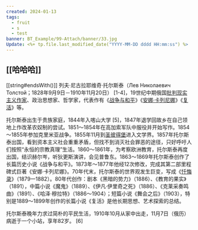 ```yaml
---
created: 2024-01-13
tags:
  - fruit
  - s
  - test
banner: BT_Example/99-Attach/banner/33.jpg
Update: <%+ tp.file.last_modified_date("YYYY-MM-DD dddd HH:mm:ss") %>
---
```





[[哈哈哈]]
-
[[string#endsWith()]]
列夫·尼古拉耶维奇·托尔斯泰（Лев Николаевич Толстой；1828年9月9日－1910年11月20日） [1-4]，19世纪中期俄国[批判现实主义](https://baike.baidu.com/item/%E6%89%B9%E5%88%A4%E7%8E%B0%E5%AE%9E%E4%B8%BB%E4%B9%89/193216?fromModule=lemma_inlink)[作家](https://baike.baidu.com/item/%E4%BD%9C%E5%AE%B6/1027545?fromModule=lemma_inlink)、政治思想家、哲学家，代表作有《[战争与和平](https://baike.baidu.com/item/%E6%88%98%E4%BA%89%E4%B8%8E%E5%92%8C%E5%B9%B3/9134429?fromModule=lemma_inlink)》《[安娜·卡列尼娜](https://baike.baidu.com/item/%E5%AE%89%E5%A8%9C%C2%B7%E5%8D%A1%E5%88%97%E5%B0%BC%E5%A8%9C/1443?fromModule=lemma_inlink)》《[复活](https://baike.baidu.com/item/%E5%A4%8D%E6%B4%BB/2644412?fromModule=lemma_inlink)》等。

托尔斯泰出生于贵族家庭，1844年入喀山大学 [5]，1847年退学回故乡在自己领地上作改革农奴制的尝试。1851～1854年在高加索军队中服役并开始写作。1854～1855年参加克里米亚战争。1855年11月到[圣彼得堡](https://baike.baidu.com/item/%E5%9C%A3%E5%BD%BC%E5%BE%97%E5%A0%A1/6447?fromModule=lemma_inlink)进入文学界。1857年托尔斯泰出国，看到资本主义社会重重矛盾，但找不到消灭社会罪恶的途径，只好呼吁人们按照“永恒的宗教真理”生活。1860～1861年，为考察欧洲教育，托尔斯泰再度出国，结识赫尔岑，听狄更斯演讲，会见普鲁东。1863～1869年托尔斯泰创作了长篇历史小说《战争与和平》。1873年～1877年他经12次修改，完成其第二部里程碑式巨著《安娜·卡列尼娜》。70年代末，托尔斯泰的世界观发生巨变，写成《[忏悔录](https://baike.baidu.com/item/%E5%BF%8F%E6%82%94%E5%BD%95/8891343?fromModule=lemma_inlink)》（1879一1882）。80年代创作：剧本《黑暗的势力》（1886）、《教育的果实》（1891），中篇小说《魔鬼》（1889）、《伊凡·伊里奇之死》（1886）、《克莱采奏鸣曲》（1891）、《哈泽·穆拉特》（1886～1904）；短篇小说《舞会之后》（1903），特别是1889～1899年创作的长篇小说《复活》是他长期思想、艺术探索的总结。

托尔斯泰晚年力求过简朴的平民生活，1910年10月从家中出走，11月7日（俄历）病逝于一个小站，享年82岁。 [6]
